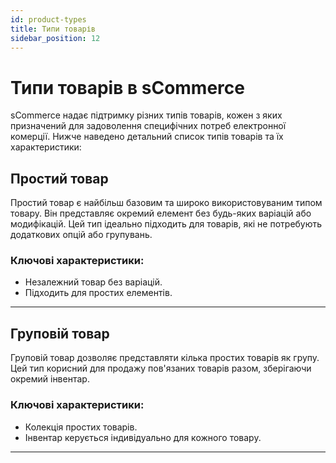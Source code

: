 ```yaml
---
id: product-types
title: Типи товарів
sidebar_position: 12
---
```


# Типи товарів в sCommerce

sCommerce надає підтримку різних типів товарів, кожен з яких призначений для задоволення специфічних
потреб електронної комерції. Нижче наведено детальний список типів товарів та їх характеристики:

## Простий товар
Простий товар є найбільш базовим та широко використовуваним типом товару. Він представляє окремий
елемент без будь-яких варіацій або модифікацій. Цей тип ідеально підходить для товарів, які не
потребують додаткових опцій або групувань.

### Ключові характеристики:
- Незалежний товар без варіацій.
- Підходить для простих елементів.

---

## Груповій товар
Груповій товар дозволяє представляти кілька простих товарів як групу.
Цей тип корисний для продажу пов'язаних товарів разом, зберігаючи окремий інвентар.

### Ключові характеристики:
- Колекція простих товарів.
- Інвентар керується індивідуально для кожного товару.

---

<!-- ## Опціональний товар
Опціональний товар дозволяє клієнтам вибирати, включати чи ні додаткові
елементи або функції до їх покупки.

### Ключові характеристики:
- Дозволяє опціональні доповнення.
- Підвищує можливості додаткових продажів.

---

## Змінний товар
Змінний товар надає кілька варіацій одного товару, таких як розмір, колір,
або інші атрибути. Кожна варіація може мати свій власний SKU, ціну та рівень запасу.

### Ключові характеристики:
- Пропонує варіації одного товару.
- Кожна варіація розглядається як окремий елемент.

---

## Комплектний товар
Комплектний товар поєднує кілька елементів в один пакет. Він часто використовується для
промоційних пропозицій або наборів товарів.

### Ключові характеристики:
- Поєднує кілька товарів.
- Ціноутворення може бути налаштоване для комплекту.

---

## Завантажуваний товар
Завантажуваний товар дозволяє клієнтам купувати та завантажувати цифрові елементи, такі як
електронні книги, програмне забезпечення або музику.

### Ключові характеристики:
- Не потребує фізичного інвентарю.
- Включає безпечні посилання для завантаження.

---

## Товар з підпискою
Товар з підпискою спрощує повторювані покупки або послуги, такі як членство
або щомісячні доставки.

### Ключові характеристики:
- Опції повторюваного виставлення рахунків.
- Ідеально для бізнесу на основі підписки.

---

## Товар для попереднього замовлення
Товар для попереднього замовлення дозволяє клієнтам купувати елементи до їх офіційної доступності.
Це чудово для запуску товарів або обмежених видань.

### Ключові характеристики:
- Створює очікування та ранні продажі.
- Доставка відбувається після доступності.

---

## Послуга
Тип Послуга використовується для нефізичних елементів, таких як консультації, встановлення
або послуги обслуговування.

### Ключові характеристики:
- Не потребує управління інвентарем.
- Зосереджено на наданні нематеріальної цінності.

---

## Віртуальний товар
Віртуальний товар є нефізичним елементом, який не потребує доставки, таким як онлайн
курси або подарункові картки.

### Ключові характеристики:
- Доставка не потрібна.
- Миттєвий доступ або доставка.

---

## Користувацький товар
Користувацький товар дозволяє клієнтам персоналізувати або налаштовувати товар перед покупкою.
Це ідеально для товарів, виготовлених на замовлення.

### Ключові характеристики:
- Дозволяє персоналізацію клієнтів.
- Підтримує унікальні конфігурації. -->
